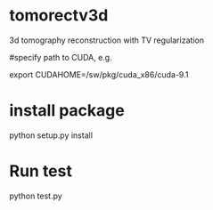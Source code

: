 # tomorectv3d
3d tomography reconstruction with TV regularization

#specify path to CUDA, e.g.

export CUDAHOME=/sw/pkg/cuda_x86/cuda-9.1

# install package

python setup.py install

# Run test 

python test.py
